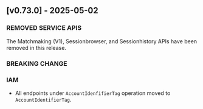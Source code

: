 <a name="v0.73.0"></a>
## [v0.73.0] - 2025-05-02

### REMOVED SERVICE APIS
The Matchmaking (V1), Sessionbrowser, and Sessionhistory APIs have been removed in this release.

### BREAKING CHANGE

### IAM

- All endpoints under `AccountIdenfifierTag` operation moved to `AccountIdentifierTag`.
